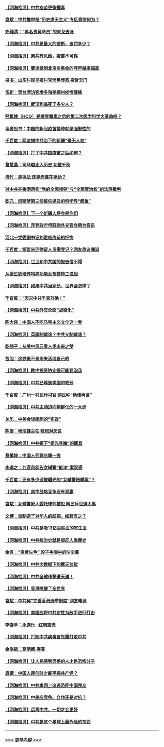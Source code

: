 #### [【网海拾贝】中共疫苗更像播毒](../pages/nsc993/n12876631.md?t=04132002) 
#### [袁斌：中共推举报“历史虚无主义”专区意欲何为？](../pages/nsc993/n12876530.md?t=04132002) 
#### [郑纯清：“黑名贵黄命贵”的来龙去脉](../pages/nsc993/n12875589.md?t=04132002) 
#### [【网海拾贝】中共是最大的垄断，该罚多少？](../pages/nsc993/n12874006.md?t=04132002) 
#### [【网海拾贝】亲共有风险，疫苗不可靠](../pages/nsc993/n12872224.md?t=04132002) 
#### [【网海拾贝】要求抵制北京冬奥会的呼声越来越高](../pages/nsc993/n12868962.md?t=04132002) 
#### [投书：山东村民举报村官涉黑涉恶 投诉无门](../pages/nsc993/n12869726.md?t=04132002) 
#### [伍新：贺台湾访客增多和美德州疫情骤降](../pages/nsc993/n12865651.md?t=04132002) 
#### [【网海拾贝】武汉到底死了多少人？](../pages/nsc993/n12863707.md?t=04132002) 
#### [羟氯喹（HCQ）是继青霉素之后的第二次医学科学大革命吗？](../pages/nsc993/n12638564.md?t=04132002) 
#### [读者投书：中国的新冠疫苗接种就是强制性的](../pages/nsc993/n12859932.md?t=04132002) 
#### [千百度：网友揭中共治下的新疆“毫无人权”](../pages/nsc993/n12858385.md?t=04132002) 
#### [【网海拾贝】打了中共国疫苗之后如何？](../pages/nsc993/n12857866.md?t=04132002) 
#### [曾慧燕：司马璐走入历史 功载千秋](../pages/nsc993/n12856996.md?t=04132002) 
#### [清竹：是执法 还是赤匪在抢劫？](../pages/nsc993/n12856952.md?t=04132002) 
#### [对中共在香港落实“党的全面领导”与“全面管治权”的法理批判](../pages/nsc993/n12856929.md?t=04132002) 
#### [乾元：闫丽梦第三份报告提及的科学界“鳄鱼”](../pages/nsc993/n12855985.md?t=04132002) 
#### [【网海拾贝】下一个新疆人将会是你们](../pages/nsc993/n12855864.md?t=04132002) 
#### [【网海拾贝】拜登政府将鼓励外交官会晤台官员](../pages/nsc993/n12853615.md?t=04132002) 
#### [河北一党委副书记刘君临终前的忏悔](../pages/nsc993/n12849420.md?t=04132002) 
#### [千百度：短暂来沪停留人员需登记？网友热议嘲讽](../pages/nsc993/n12853497.md?t=04132002) 
#### [【网海拾贝】世卫和中共国的报告信不得](../pages/nsc993/n12850902.md?t=04132002) 
#### [从康生欲培养特异功能女孩做特工说起](../pages/nsc993/n12849289.md?t=04132002) 
#### [【网海拾贝】如果中共当家长，世界会怎样？](../pages/nsc993/n12848436.md?t=04132002) 
#### [千百度：“天灭中共千真万确！”](../pages/nsc993/n12845659.md?t=04132002) 
#### [【网海拾贝】中共外交全面“战狼化”](../pages/nsc993/n12845607.md?t=04132002) 
#### [陈大民：中国人不吃马列主义文化这一套](../pages/nsc993/n12842496.md?t=04132002) 
#### [【网海拾贝】英国制裁谁？中共又制裁谁？](../pages/nsc993/n12840909.md?t=04132002) 
#### [乾坤子：从美中风云看人类未来之梦](../pages/nsc993/n12840590.md?t=04132002) 
#### [苦胆：这铁锹不是用来活埋自己的](../pages/nsc993/n12839512.md?t=04132002) 
#### [【网海拾贝】欧中投资协定很可能要泡汤](../pages/nsc993/n12835122.md?t=04132002) 
#### [【网海拾贝】中共已嗅到美国的软弱](../pages/nsc993/n12832411.md?t=04132002) 
#### [千百度：广州一村民炸村官 网民称“杨佳再世”](../pages/nsc993/n12832380.md?t=04132002) 
#### [【网海拾贝】中共主动迈向朝鲜化的一大步](../pages/nsc993/n12829887.md?t=04132002) 
#### [关乐：中美会谈闹剧的“实效”](../pages/nsc993/n12826698.md?t=04132002) 
#### [陈康：杨洁篪主任  我想对您说](../pages/nsc993/n12826609.md?t=04132002) 
#### [【网海拾贝】中共撕下“韬光养晦”的面具](../pages/nsc993/n12826459.md?t=04132002) 
#### [蔡慎坤：中国人究竟吃哪一套](../pages/nsc993/n12826010.md?t=04132002) 
#### [李退之：九官员状告女辅警“敲诈”案观感](../pages/nsc993/n12823984.md?t=04132002) 
#### [千百度：还有多少没被曝光的“女辅警陪睡案”？](../pages/nsc993/n12822136.md?t=04132002) 
#### [【网海拾贝】美中战略竞争没有双赢](../pages/nsc993/n12822105.md?t=04132002) 
#### [袁斌：女辅警家人委托律师被拒 网民斥世道太黑](../pages/nsc993/n12822004.md?t=04132002) 
#### [文博：谁制造了对华人的歧视，如若有之？](../pages/nsc993/n12821635.md?t=04132002) 
#### [【网海拾贝】中共是吸13亿百姓血的寄生虫](../pages/nsc993/n12819191.md?t=04132002) 
#### [【网海拾贝】中共统治史就是部反人类罪史](../pages/nsc993/n12816738.md?t=04132002) 
#### [金言：“京黄失色” 段子手眼中的沙尘暴](../pages/nsc993/n12815700.md?t=04132002) 
#### [【网海拾贝】中共大数据下的露天监狱](../pages/nsc993/n12811075.md?t=04132002) 
#### [【网海拾贝】中共全球作孽遭天谴！](../pages/nsc993/n12810258.md?t=04132002) 
#### [【网海拾贝】香港唤醒了全世界](../pages/nsc993/n12809100.md?t=04132002) 
#### [袁斌：中共称“完善香港选举制度”网友嘲讽](../pages/nsc993/n12808994.md?t=04132002) 
#### [【网海拾贝】美国应将中共定性为敌手进行打击](../pages/nsc993/n12806870.md?t=04132002) 
#### [李春草：永遇乐 · 红朝空壳](../pages/nsc993/n12805365.md?t=04132002) 
#### [【网海拾贝】打败中共病毒首先需打败中共](../pages/nsc993/n12803930.md?t=04132002) 
#### [金浴凤：宴清都‧哭春](../pages/nsc993/n12801601.md?t=04132002) 
#### [【网海拾贝】让人民感到恐惧的人才是恐怖分子](../pages/nsc993/n12799347.md?t=04132002) 
#### [袁斌：中国人民何时才能平视共产党？](../pages/nsc993/n12799306.md?t=04132002) 
#### [【网海拾贝】中共拿网上追逃恐吓中国民众](../pages/nsc993/n12796905.md?t=04132002) 
#### [【网海拾贝】中美应竞争、合作还是对抗？](../pages/nsc993/n12794675.md?t=04132002) 
#### [【网海拾贝】远离中共，一切才会更好](../pages/nsc993/n12793572.md?t=04132002) 
#### [【网海拾贝】中共是这个星球上最危险的东西](../pages/nsc993/n12791400.md?t=04132002) 

----
#### [ >>> 更早内容 <<< ](../indexes/nsc993-earlier.md)
